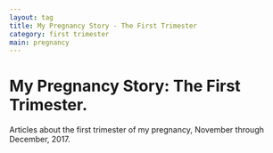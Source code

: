```yaml
---
layout: tag
title: My Pregnancy Story - The First Trimester
category: first trimester
main: pregnancy
---
```


# My Pregnancy Story: The First Trimester.

Articles about the first trimester of my pregnancy, November through December, 2017.
